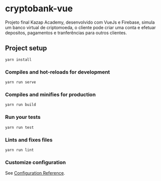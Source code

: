 # cryptobank-vue

Projeto final Kazap Academy, desenvolvido com VueJs e Firebase, simula um banco 
virtual de criptomoeda, o cliente pode criar uma conta e efetuar depositos, pagamentos e tranferências para outros clientes.

## Project setup
```
yarn install
```

### Compiles and hot-reloads for development
```
yarn run serve
```

### Compiles and minifies for production
```
yarn run build
```

### Run your tests
```
yarn run test
```

### Lints and fixes files
```
yarn run lint
```

### Customize configuration
See [Configuration Reference](https://cli.vuejs.org/config/).
